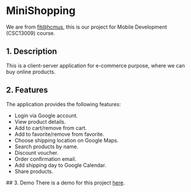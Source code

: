 # MiniShopping
We are from [fit@hcmus](https://www.fit.hcmus.edu.vn/vn/), this is our project for Mobile Development (CSC13009) course.  
## 1. Description
This is a client-server application for e-commerce purpose, where we can buy online products.  
## 2. Features
The application provides the following features:
<ul>
<li>Login via Google account.</li>
<li>View product details.</li>
<li>Add to cart/remove from cart.</li>
<li>Add to favorite/remove from favorite.</li>
<li>Choose shipping location on Google Maps.</li>
<li>Search products by name.</li>
<li>Discount voucher.</li>
<li>Order confirmation email.</li>
<li>Add shipping day to Google Calendar.</li>
<li>Share products.</li>
</ul>
## 3. Demo
There is a demo for this project <a href="https://youtu.be/DdSSEbHLupY">here</a>.  
